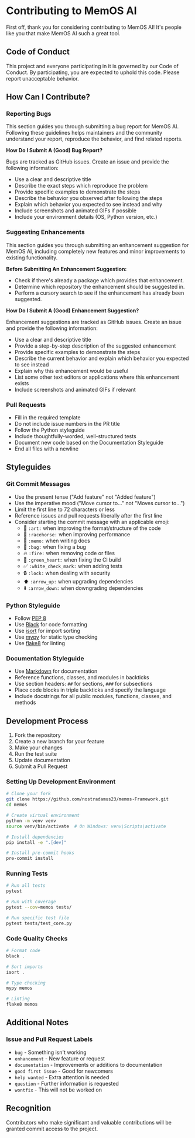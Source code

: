# Contributing to MemOS AI

First off, thank you for considering contributing to MemOS AI! It's people like you that make MemOS AI such a great tool.

## Code of Conduct

This project and everyone participating in it is governed by our Code of Conduct. By participating, you are expected to uphold this code. Please report unacceptable behavior.

## How Can I Contribute?

### Reporting Bugs

This section guides you through submitting a bug report for MemOS AI. Following these guidelines helps maintainers and the community understand your report, reproduce the behavior, and find related reports.

**How Do I Submit A (Good) Bug Report?**

Bugs are tracked as GitHub issues. Create an issue and provide the following information:

* Use a clear and descriptive title
* Describe the exact steps which reproduce the problem
* Provide specific examples to demonstrate the steps
* Describe the behavior you observed after following the steps
* Explain which behavior you expected to see instead and why
* Include screenshots and animated GIFs if possible
* Include your environment details (OS, Python version, etc.)

### Suggesting Enhancements

This section guides you through submitting an enhancement suggestion for MemOS AI, including completely new features and minor improvements to existing functionality.

**Before Submitting An Enhancement Suggestion:**

* Check if there's already a package which provides that enhancement.
* Determine which repository the enhancement should be suggested in.
* Perform a cursory search to see if the enhancement has already been suggested.

**How Do I Submit A (Good) Enhancement Suggestion?**

Enhancement suggestions are tracked as GitHub issues. Create an issue and provide the following information:

* Use a clear and descriptive title
* Provide a step-by-step description of the suggested enhancement
* Provide specific examples to demonstrate the steps
* Describe the current behavior and explain which behavior you expected to see instead
* Explain why this enhancement would be useful
* List some other text editors or applications where this enhancement exists
* Include screenshots and animated GIFs if relevant

### Pull Requests

* Fill in the required template
* Do not include issue numbers in the PR title
* Follow the Python styleguide
* Include thoughtfully-worded, well-structured tests
* Document new code based on the Documentation Styleguide
* End all files with a newline

## Styleguides

### Git Commit Messages

* Use the present tense ("Add feature" not "Added feature")
* Use the imperative mood ("Move cursor to..." not "Moves cursor to...")
* Limit the first line to 72 characters or less
* Reference issues and pull requests liberally after the first line
* Consider starting the commit message with an applicable emoji:
    * 🎨 `:art:` when improving the format/structure of the code
    * 🐎 `:racehorse:` when improving performance
    * 📝 `:memo:` when writing docs
    * 🐛 `:bug:` when fixing a bug
    * 🔥 `:fire:` when removing code or files
    * 💚 `:green_heart:` when fixing the CI build
    * ✅ `:white_check_mark:` when adding tests
    * 🔒 `:lock:` when dealing with security
    * ⬆️ `:arrow_up:` when upgrading dependencies
    * ⬇️ `:arrow_down:` when downgrading dependencies

### Python Styleguide

* Follow [PEP 8](https://www.python.org/dev/peps/pep-0008/)
* Use [Black](https://github.com/psf/black) for code formatting
* Use [isort](https://pycqa.github.io/isort/) for import sorting
* Use [mypy](http://mypy-lang.org/) for static type checking
* Use [flake8](https://flake8.pycqa.org/) for linting

### Documentation Styleguide

* Use [Markdown](https://daringfireball.net/projects/markdown/) for documentation
* Reference functions, classes, and modules in backticks
* Use section headers: `##` for sections, `###` for subsections
* Place code blocks in triple backticks and specify the language
* Include docstrings for all public modules, functions, classes, and methods

## Development Process

1. Fork the repository
2. Create a new branch for your feature
3. Make your changes
4. Run the test suite
5. Update documentation
6. Submit a Pull Request

### Setting Up Development Environment

```bash
# Clone your fork
git clone https://github.com/nostradamus23/memos-Framework.git
cd memos

# Create virtual environment
python -m venv venv
source venv/bin/activate  # On Windows: venv\Scripts\activate

# Install dependencies
pip install -e ".[dev]"

# Install pre-commit hooks
pre-commit install
```

### Running Tests

```bash
# Run all tests
pytest

# Run with coverage
pytest --cov=memos tests/

# Run specific test file
pytest tests/test_core.py
```

### Code Quality Checks

```bash
# Format code
black .

# Sort imports
isort .

# Type checking
mypy memos

# Linting
flake8 memos
```

## Additional Notes

### Issue and Pull Request Labels

* `bug` - Something isn't working
* `enhancement` - New feature or request
* `documentation` - Improvements or additions to documentation
* `good first issue` - Good for newcomers
* `help wanted` - Extra attention is needed
* `question` - Further information is requested
* `wontfix` - This will not be worked on

## Recognition

Contributors who make significant and valuable contributions will be granted commit access to the project. 